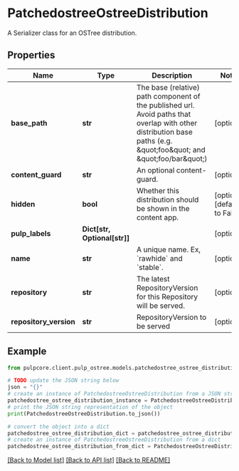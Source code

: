 # PatchedostreeOstreeDistribution

A Serializer class for an OSTree distribution.

## Properties

Name | Type | Description | Notes
------------ | ------------- | ------------- | -------------
**base_path** | **str** | The base (relative) path component of the published url. Avoid paths that                     overlap with other distribution base paths (e.g. \&quot;foo\&quot; and \&quot;foo/bar\&quot;) | [optional] 
**content_guard** | **str** | An optional content-guard. | [optional] 
**hidden** | **bool** | Whether this distribution should be shown in the content app. | [optional] [default to False]
**pulp_labels** | **Dict[str, Optional[str]]** |  | [optional] 
**name** | **str** | A unique name. Ex, &#x60;rawhide&#x60; and &#x60;stable&#x60;. | [optional] 
**repository** | **str** | The latest RepositoryVersion for this Repository will be served. | [optional] 
**repository_version** | **str** | RepositoryVersion to be served | [optional] 

## Example

```python
from pulpcore.client.pulp_ostree.models.patchedostree_ostree_distribution import PatchedostreeOstreeDistribution

# TODO update the JSON string below
json = "{}"
# create an instance of PatchedostreeOstreeDistribution from a JSON string
patchedostree_ostree_distribution_instance = PatchedostreeOstreeDistribution.from_json(json)
# print the JSON string representation of the object
print(PatchedostreeOstreeDistribution.to_json())

# convert the object into a dict
patchedostree_ostree_distribution_dict = patchedostree_ostree_distribution_instance.to_dict()
# create an instance of PatchedostreeOstreeDistribution from a dict
patchedostree_ostree_distribution_from_dict = PatchedostreeOstreeDistribution.from_dict(patchedostree_ostree_distribution_dict)
```
[[Back to Model list]](../README.md#documentation-for-models) [[Back to API list]](../README.md#documentation-for-api-endpoints) [[Back to README]](../README.md)


